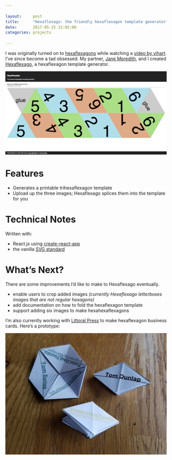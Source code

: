 ```yaml
---

layout:     post
title:      "Hexaflexago: the friendly hexaflexagon template generator"
date:       2017-05-25 12:05:00
categories: projects

---
```


I was originally turned on to [hexaflexagons] while watching a [video by
vihart]. I’ve since become a tad obsessed.  My partner, [Jane Meredith], and I
created [Hexaflexago], a hexaflexagon template generator.

[![Hexaflexago screenshot](/images/hexaflexago.png)](http://motevets.com/hexaflexago)

# Features
- Generates a printable trihexaflexagon template
- Upload up the three images; Hexaflexago splices them into the template for
  you

# Technical Notes

Written with:
- React.js using [create-react-app]
- the vanilla [SVG standard]



# What’s Next?

There are some improvements I’d like to make to Hexaflexago eventually.
- enable users to crop added images *(currently Hexaflexago letterboxes images
  that are not regular hexagons)*
- add documentation on how to fold the hexaflexagon template
- support adding six images to make hexahexaflexagons

I’m also currently working with [Littoral Press] to make hexaflexagon business
cards.  Here’s a prototype:

![Hexaflexagon business cards](/images/hexaflexagon_business_cards.jpg)

[Jane Meredith]: https://jane.biz/
[hexaflexagons]: http://vihart.com/hexaflexagons/
[video by vihart]: https://www.youtube.com/watch?v=VIVIegSt81k
[Hexaflexago]: http://motevets.com/hexaflexago
[create-react-app]: https://github.com/facebook/create-react-app
[Littoral Press]: http://littoralpress.com/
[SVG standard]: https://developer.mozilla.org/en-US/docs/Web/SVG
